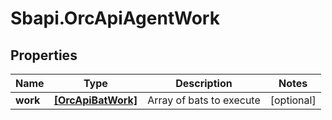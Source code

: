 # Sbapi.OrcApiAgentWork

## Properties

Name | Type | Description | Notes
------------ | ------------- | ------------- | -------------
**work** | [**[OrcApiBatWork]**](OrcApiBatWork.md) | Array of bats to execute | [optional] 



